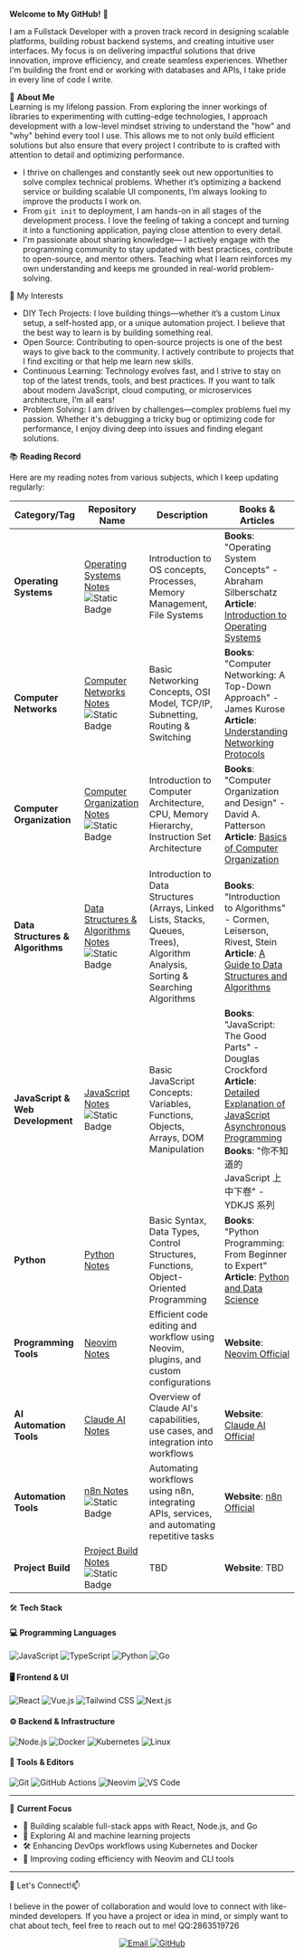 **Welcome to My GitHub!** 👋

I am a Fullstack Developer with a proven track record in designing scalable platforms, building robust backend systems, and creating intuitive user interfaces. My focus is on delivering impactful solutions that drive innovation, improve efficiency, and create seamless experiences. Whether I'm building the front end or working with databases and APIs, I take pride in every line of code I write.

🦄 **About Me**  
Learning is my lifelong passion. From exploring the inner workings of libraries to experimenting with cutting-edge technologies, I approach development with a low-level mindset striving to understand the "how" and "why" behind every tool I use. This allows me to not only build efficient solutions but also ensure that every project I contribute to is crafted with attention to detail and optimizing performance.

- I thrive on challenges and constantly seek out new opportunities to solve complex technical problems. Whether it’s optimizing a backend service or building scalable UI components, I’m always looking to improve the products I work on.
- From `git init` to deployment, I am hands-on in all stages of the development process. I love the feeling of taking a concept and turning it into a functioning application, paying close attention to every detail.
- I'm passionate about sharing knowledge— I actively engage with the programming community to stay updated with best practices, contribute to open-source, and mentor others. Teaching what I learn reinforces my own understanding and keeps me grounded in real-world problem-solving.

🤖 My Interests  
- DIY Tech Projects: I love building things—whether it’s a custom Linux setup, a self-hosted app, or a unique automation project. I believe that the best way to learn is by building something real.
- Open Source: Contributing to open-source projects is one of the best ways to give back to the community. I actively contribute to projects that I find exciting or that help me learn new skills.
- Continuous Learning: Technology evolves fast, and I strive to stay on top of the latest trends, tools, and best practices. If you want to talk about modern JavaScript, cloud computing, or microservices architecture, I’m all ears!
- Problem Solving: I am driven by challenges—complex problems fuel my passion. Whether it's debugging a tricky bug or optimizing code for performance, I enjoy diving deep into issues and finding elegant solutions.


📚 **Reading Record**

Here are my reading notes from various subjects, which I keep updating regularly:

| **Category/Tag**      | **Repository Name** | **Description** | **Books & Articles** |  
|-----------------------|---------------------|-----------------|----------------------|  
| **Operating Systems**  | [Operating Systems Notes](link-to-your-os-notes)![Static Badge](https://img.shields.io/badge/%E7%AC%94%E8%AE%B0-%23red) | Introduction to OS concepts, Processes, Memory Management, File Systems | **Books**: "Operating System Concepts" - Abraham Silberschatz<br>**Article**: [Introduction to Operating Systems](https://example.com/article) |  
| **Computer Networks**  | [Computer Networks Notes](https://github.com/yi-echo/CS-supernote/tree/main/Computer-Networks)![Static Badge](https://img.shields.io/badge/%E7%AC%94%E8%AE%B0-%23red) | Basic Networking Concepts, OSI Model, TCP/IP, Subnetting, Routing & Switching | **Books**: "Computer Networking: A Top-Down Approach" - James Kurose<br>**Article**: [Understanding Networking Protocols](https://example.com/article) |  
| **Computer Organization** | [Computer Organization Notes](link-to-your-computer-organization-notes)![Static Badge](https://img.shields.io/badge/%E7%AC%94%E8%AE%B0-%23red) | Introduction to Computer Architecture, CPU, Memory Hierarchy, Instruction Set Architecture | **Books**: "Computer Organization and Design" - David A. Patterson<br>**Article**: [Basics of Computer Organization](https://example.com/article) |  
| **Data Structures & Algorithms** | [Data Structures & Algorithms Notes](link-to-your-dsa-notes)![Static Badge](https://img.shields.io/badge/%E7%AC%94%E8%AE%B0-%23red) | Introduction to Data Structures (Arrays, Linked Lists, Stacks, Queues, Trees), Algorithm Analysis, Sorting & Searching Algorithms | **Books**: "Introduction to Algorithms" - Cormen, Leiserson, Rivest, Stein<br>**Article**: [A Guide to Data Structures and Algorithms](https://example.com/article) |  
| **JavaScript & Web Development** | [JavaScript Notes](link-to-your-javascript-notes)![Static Badge](https://img.shields.io/badge/%E7%AC%94%E8%AE%B0-%23red) | Basic JavaScript Concepts: Variables, Functions, Objects, Arrays, DOM Manipulation | **Books**: "JavaScript: The Good Parts" - Douglas Crockford<br>**Article**: [Detailed Explanation of JavaScript Asynchronous Programming](https://example.com/article)<br>**Books**: "你不知道的 JavaScript 上中下卷" - YDKJS 系列 |  
| **Python**            | [Python Notes](link-to-your-python-notes) | Basic Syntax, Data Types, Control Structures, Functions, Object-Oriented Programming | **Books**: "Python Programming: From Beginner to Expert"<br>**Article**: [Python and Data Science](https://example.com/article) |  
| **Programming Tools** | [Neovim Notes](link-to-your-neovim-notes) | Efficient code editing and workflow using Neovim, plugins, and custom configurations | **Website**: [Neovim Official](https://neovim.io/) |  
| **AI Automation Tools** | [Claude AI Notes](link-to-your-claude-ai-notes) | Overview of Claude AI's capabilities, use cases, and integration into workflows | **Website**: [Claude AI Official](https://www.anthropic.com/claude) |  
| **Automation Tools**   | [n8n Notes](https://github.com/yi-echo/n8n-template/tree/main)![Static Badge](https://img.shields.io/badge/%E8%87%AA%E7%A0%94-%23c93756) | Automating workflows using n8n, integrating APIs, services, and automating repetitive tasks | **Website**: [n8n Official](https://n8n.io/) |  
| **Project Build**      | [Project Build Notes](link-to-your-project-build-notes) ![Static Badge](https://img.shields.io/badge/%E8%87%AA%E7%A0%94-%23c93756)| TBD | **Website**: TBD |


🛠️ **Tech Stack**

#### 💻 Programming Languages
![JavaScript](https://img.shields.io/badge/-JavaScript-F7DF1E?style=for-the-badge&logo=javascript&logoColor=black)
![TypeScript](https://img.shields.io/badge/-TypeScript-3178C6?style=for-the-badge&logo=typescript&logoColor=white)
![Python](https://img.shields.io/badge/-Python-3776AB?style=for-the-badge&logo=python&logoColor=white)
![Go](https://img.shields.io/badge/-Go-00ADD8?style=for-the-badge&logo=go&logoColor=white)

#### 🖥️ Frontend & UI
![React](https://img.shields.io/badge/-React-61DAFB?style=for-the-badge&logo=react&logoColor=black)
![Vue.js](https://img.shields.io/badge/-Vue.js-4FC08D?style=for-the-badge&logo=vue.js&logoColor=white)
![Tailwind CSS](https://img.shields.io/badge/-Tailwind_CSS-38B2AC?style=for-the-badge&logo=tailwind-css&logoColor=white)
![Next.js](https://img.shields.io/badge/-Next.js-000000?style=for-the-badge&logo=next.js&logoColor=white)

#### ⚙️ Backend & Infrastructure
![Node.js](https://img.shields.io/badge/-Node.js-339933?style=for-the-badge&logo=node.js&logoColor=white)
![Docker](https://img.shields.io/badge/-Docker-2496ED?style=for-the-badge&logo=docker&logoColor=white)
![Kubernetes](https://img.shields.io/badge/-Kubernetes-326CE5?style=for-the-badge&logo=kubernetes&logoColor=white)
![Linux](https://img.shields.io/badge/-Linux-FCC624?style=for-the-badge&logo=linux&logoColor=black)

#### 🧰 Tools & Editors
![Git](https://img.shields.io/badge/-Git-F05032?style=for-the-badge&logo=git&logoColor=white)
![GitHub Actions](https://img.shields.io/badge/-GitHub_Actions-2088FF?style=for-the-badge&logo=github-actions&logoColor=white)
![Neovim](https://img.shields.io/badge/-Neovim-57A143?style=for-the-badge&logo=neovim&logoColor=white)
![VS Code](https://img.shields.io/badge/-VS_Code-007ACC?style=for-the-badge&logo=visual-studio-code&logoColor=white)

---

🎯 **Current Focus**

- 🚀 Building scalable full-stack apps with React, Node.js, and Go  
- 🤖 Exploring AI and machine learning projects  
- 🛠️ Enhancing DevOps workflows using Kubernetes and Docker  
- 🌱 Improving coding efficiency with Neovim and CLI tools  

---

🤝 Let's Connect!📫 

I believe in the power of collaboration and would love to connect with like-minded developers. If you have a project or idea in mind, or simply want to chat about tech, feel free to reach out to me! QQ:2863519726

<div align="center">
  <a href="mailto:caden.marshal.yi@gmail.com">
    <img src="https://img.shields.io/badge/Email-D14836?style=for-the-badge&logo=gmail&logoColor=white" alt="Email" />
  </a>
  <a href="https://github.com/Ethan">
    <img src="https://img.shields.io/badge/GitHub-100000?style=for-the-badge&logo=github&logoColor=white" alt="GitHub" />
  </a>
</div>
